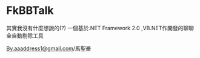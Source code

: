 FkBBTalk
========
其實我沒有什麼想說的(?)
一個基於.NET Framework 2.0 ,VB.NET作開發的聊聊全自動剔除工具

By.aaaddress1@gmail.com/馬聖豪
